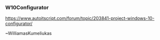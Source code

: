 ### W10Configurator
 
 
https://www.autoitscript.com/forum/topic/203841-project-windows-10-configurator/
 


~WilliamasKumeliukas
